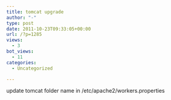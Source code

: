 ```yaml
---
title: tomcat upgrade
author: "-"
type: post
date: 2011-10-23T09:33:05+00:00
url: /?p=1285
views:
  - 3
bot_views:
  - 11
categories:
  - Uncategorized

---
```

update tomcat folder name in /etc/apache2/workers.properties